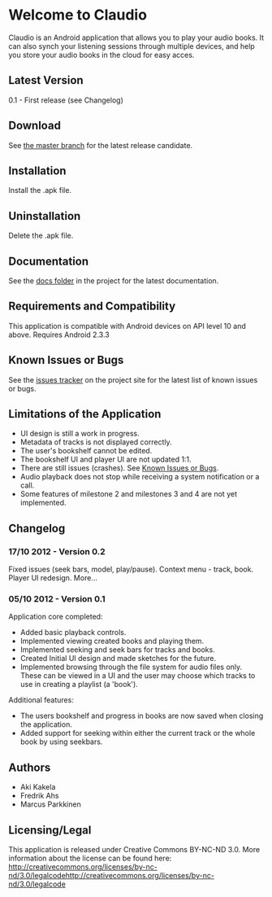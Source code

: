 ﻿# Welcome to Claudio

Claudio is an Android application that allows you to play your audio books. It can also synch your listening sessions through multiple devices, and help you store your audio books in the cloud for easy acces.

## Latest Version

0.1 - First release (see Changelog)

## Download

See [the master branch](http://github.com/MarcusParkkinen/AudioBook.git) for the latest release candidate.

## Installation

Install the .apk file.

## Uninstallation

Delete the .apk file.

## Documentation

See the [docs folder](https://github.com/MarcusParkkinen/AudioBook/doc) in the project for the latest documentation.

## Requirements and Compatibility

This application is compatible with Android devices on API level 10 and above.
Requires Android 2.3.3

## Known Issues or Bugs

See the [issues tracker](https://github.com/MarcusParkkinen/AudioBook/issues) on the project site for the latest list of known issues or bugs.

## Limitations of the Application

* UI design is still a work in progress.
* Metadata of tracks is not displayed correctly.
* The user's bookshelf cannot be edited.
* The bookshelf UI and player UI are not updated 1:1.
* There are still issues (crashes). See [Known Issues or Bugs](https://github.com/MarcusParkkinen/AudioBook#known-issues-or-bugs).
* Audio playback does not stop while receiving a system notification or a call.
* Some features of milestone 2 and milestones 3 and 4 are not yet implemented.

## Changelog

### 17/10 2012 - Version 0.2 ###
Fixed issues (seek bars, model, play/pause).
Context menu - track, book.
Player UI redesign.
More...

### 05/10 2012 - Version 0.1 ###
Application core completed:
* Added basic playback controls.
* Implemented viewing created books and playing them.
* Implemented seeking and seek bars for tracks and books.
* Created Initial UI design and made sketches for the future.
* Implemented browsing through the file system for audio files only. These can be viewed in a UI and the user may choose which tracks to use in creating a playlist (a 'book').

Additional features:
* The users bookshelf and progress in books are now saved when closing the application.
* Added support for seeking within either the current track or the whole book by using seekbars.

## Authors

* Aki Kakela
* Fredrik Ahs
* Marcus Parkkinen

## Licensing/Legal

This application is released under Creative Commons BY-NC-ND 3.0.
More information about the license can be found here:
http://creativecommons.org/licenses/by-nc-nd/3.0/legalcodehttp://creativecommons.org/licenses/by-nc-nd/3.0/legalcode
